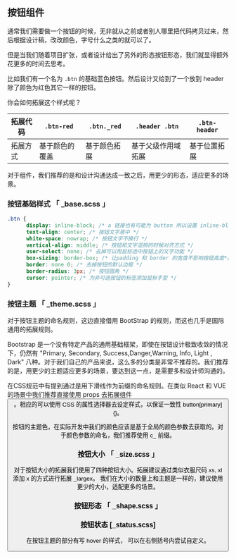 
## 按钮组件

通常我们需要做一个按钮的时候，无非就从之前或者别人哪里把代码拷贝过来，然后根据设计稿，改改颜色，字号什么之类的就可以了。

但是当我们随着项目扩张，或者设计给出了另外的形态按钮形态，我们就显得额外花更多的时间去思考。

比如我们有一个名为 `.btn` 的基础蓝色按钮。然后设计又给到了一个放到 header 除了颜色为红色其它一样的按钮。

你会如何拓展这个样式呢？

| 拓展代码 | `.btn-red` | `.btn._red` | `.header .btn` | `.btn-header` | 
| ------ | ------ | ------ | ------ | ------ |
| 拓展方式 | 基于颜色的覆盖 | 基于颜色拓展 | 基于父级作用域拓展 | 基于位置拓展 | 

对于组件，我们推荐的是和设计沟通达成一致之后，用更少的形态，适应更多的场景。


### 按钮基础样式 「 _base.scss 」

```css
.btn {
      display: inline-block; /* a 链接也有可能为 button 所以设置 inline-block 属性 */
      text-align: center; /* 按钮文字居中 */
      white-space: nowrap; /* 按钮文字不换行 */
      vertical-align: middle; /* 按钮和文字混排的时候对齐方式 */
      user-select: none; /* 去掉可以用鼠标选中按钮上的文字功能 */
      box-sizing: border-box; /* 让padding 和 border 的宽度不影响按钮高度*/
      border: none 0; /* 去掉按钮的默认边框 */
      border-radius: 3px; /* 按钮圆角 */
      cursor: pointer; /* 为非可选按钮的标签添加鼠标手型 */
}          
```

### 按钮主题 「 _theme.scss 」

对于按钮主题的命名规则，这边直接借用 BootStrap 的规则，而这也几乎是国际通用的拓展规则。

Bootstrap 是一个没有特定产品的通用基础框架，即使在按钮设计极致收敛的情况下，仍然有 "Primary, Secondary, Success,Danger,Warning, Info, Light , Dark" 八种。对于我们自己的产品来说，这么多的分类是非常不推荐的。我们推荐的是，用更少的主题适应更多的场景，要达到这一点，是需要多和设计师沟通的。

在CSS规范中有提到通过是用下滑线作为前缀的命名规则。在类似 React 和 VUE 的场景中我们推荐直接使用 props 去拓展组件 <Button primary />。相应的可以使用 CSS 的属性选择器去设定样式，以保证一致性 button[primary]{}。

按钮的主题色，在实际开发中我们的颜色应该是基于全局的颜色参数去获取的。对于颜色参数的命名，我们推荐使用 c_ 前缀。

### 按钮大小 「 _size.scss 」

对于按钮大小的拓展我们使用了四种按钮大小。拓展建议通过类似衣服尺码 xs, xl 添加 x 的方式进行拓展 _largex。
我们在大小的数量上和主题是一样的，建议使用更少的大小，适配更多的场景。


### 按钮形态 「 _shape.scss 」


### 按钮状态 [_status.scss]

在按钮主题的部分有写 hover 的样式， 可以在右侧括号内尝试自定义。
